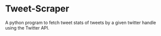# Tweet-Scraper
A python program to fetch tweet stats of tweets by a given twitter handle using the Twitter API. 

